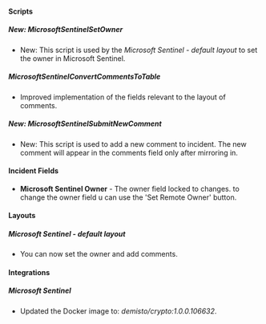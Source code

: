 
#### Scripts

##### New: MicrosoftSentinelSetOwner

- New: This script is used by the *Microsoft Sentinel - default layout* to set the owner in Microsoft Sentinel.

##### MicrosoftSentinelConvertCommentsToTable

- Improved implementation of the fields relevant to the layout of comments.

##### New: MicrosoftSentinelSubmitNewComment

- New: This script is used to add a new comment to incident. The new comment will appear in the comments field only after mirroring in.

#### Incident Fields

- **Microsoft Sentinel Owner** - The owner field locked to changes. to change the owner field u can use the 'Set Remote Owner' button.

#### Layouts

##### Microsoft Sentinel - default layout

- You can now set the owner and add comments.

#### Integrations

##### Microsoft Sentinel

- Updated the Docker image to: *demisto/crypto:1.0.0.106632*.
